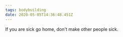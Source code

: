 ```yaml
---
tags: bodybuilding
date: 2020-05-05T14:36:48.451Z
---
```


If you are sick go home, don't make other people sick.